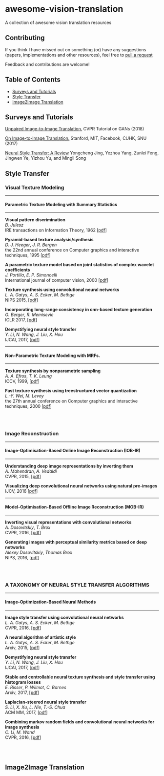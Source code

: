# awesome-vision-translation
A collection of awesome vision translation resources

## Contributing

If you think I have missed out on something (or) have any suggestions (papers, implementations and other resources), feel free to [pull a request](https://github.com/AlenUbuntu/awesome-vision-translation/pulls)

Feedback and contributions are welcome!

## Table of Contents
- [Surveys and Tutorials](#Surveys-and-Tutorials)
- [Style Transfer](#Style-Transfer)
- [Image2Image Translation](#Image2Image-Translation)

## Surveys and Tutorials

[Unpaired Image-to-Image Translation.](http://efrosgans.eecs.berkeley.edu/CVPR18_slides/CycleGAN.pptx) CVPR Tutorial on GANs (2018)

[On Image-to-Image Translation.](https://people.csail.mit.edu/junyanz/talks/image_translation.pptx) Stanford, MIT, Facebook, CUHK, SNU (2017)

[Neural Style Transfer: A Review](https://arxiv.org/abs/1705.04058)  Yongcheng Jing, Yezhou Yang, Zunlei Feng, Jingwen Ye, Yizhou Yu, and Mingli Song

## Style Transfer
### Visual Texture Modeling
---
#### Parametric Texture Modeling with Summary Statistics
---
**Visual pattern discrimination** <br>
*B. Julesz* <br>
IRE transactions on Information Theory, 1962 [[pdf](https://ieeexplore.ieee.org/document/1057698)]

**Pyramid-based texture analysis/synthesis** <br>
*D. J. Heeger*,  *J. R. Bergen*<br>
the 22nd annual conference on Computer graphics and interactive techniques, 1995 [[pdf](https://www.cns.nyu.edu/heegerlab/content/publications/Heeger-siggraph95.pdf)]

**A parametric texture model based on joint statistics of complex wavelet coefficients**<br>
*J. Portilla*, *E. P. Simoncelli*<br>
International journal of computer vision, 2000 [[pdf](https://www.cns.nyu.edu/pub/eero/portilla99-reprint.pdf)]

**Texture synthesis using convolutional neural networks**<br>
*L. A. Gatys*, *A. S. Ecker*, *M. Bethge*<br>
NIPS 2015, [[pdf](https://arxiv.org/abs/1505.07376)]

**Incorporating long-range consistency in cnn-based texture generation**<br>
*G. Berger*, *R. Memisevic*<br>
ICLR 2017, [[pdf](https://arxiv.org/abs/1606.01286)]

**Demystifying neural style transfer**<br>
*Y. Li*, *N. Wang*, *J. Liu*, *X. Hou*<br>
IJCAI, 2017, [[pdf](https://arxiv.org/abs/1701.01036)]

---
#### Non-Parametric Texture Modeling with MRFs.
---
**Texture synthesis by nonparametric sampling**<br>
*A. A. Efros*, *T. K. Leung*<br>
ICCV, 1999, [[pdf](https://www2.eecs.berkeley.edu/Research/Projects/CS/vision/papers/efros-iccv99.pdf)]

**Fast texture synthesis using treestructured vector quantization**<br>
*L.-Y. Wei*, *M. Levoy*<br>
the 27th annual conference on Computer graphics and interactive techniques, 2000 [[pdf](https://graphics.stanford.edu/papers/texture-synthesis-sig00/texture.pdf)]

<br>
<br>


### Image Reconstruction
---
#### Image-Optimisation-Based Online Image Reconstruction (IOB-IR)
---
**Understanding deep image representations by inverting them**<br>
*A. Mahendran*, *A. Vedaldi*<br>
CVPR, 2015, [[pdf](https://arxiv.org/abs/1412.0035)]

**Visualizing deep convolutional neural networks using natural pre-images**<br>
IJCV, 2016 [[pdf](https://arxiv.org/pdf/1512.02017.pdf)]

---
#### Model-Optimisation-Based Offline Image Reconstruction (MOB-IR)
---
**Inverting visual representations with convolutional networks**<br>
*A. Dosovitskiy*, *T. Brox*<br>
CVPR, 2016, [[pdf](https://arxiv.org/pdf/1506.02753.pdf)]

**Generating images with perceptual similarity metrics based on deep networks**<br>
*Alexey Dosovitskiy*, *Thomas Brox*<br>
NIPS, 2016, [[pdf](https://arxiv.org/pdf/1602.02644.pdf)]

<br>
<br>

### A TAXONOMY OF NEURAL STYLE TRANSFER ALGORITHMS
---
#### Image-Optimization-Based Neural Methods
---
**Image style transfer using convolutional neural networks**<br>
*L. A. Gatys*, *A. S. Ecker*, *M. Bethge*<br>
CVPR, 2016, [[pdf](https://www.cv-foundation.org/openaccess/content_cvpr_2016/papers/Gatys_Image_Style_Transfer_CVPR_2016_paper.pdf)]

**A neural algorithm of artistic style**<br>
*L. A. Gatys*, *A. S. Ecker*, *M. Bethge*<br>
Arxiv, 2015, [[pdf](https://arxiv.org/pdf/1508.06576.pdf)]

**Demystifying neural style transfer**<br>
*Y. Li*, *N. Wang*, *J. Liu*, *X. Hou*<br>
IJCAI, 2017, [[pdf](https://arxiv.org/abs/1701.01036)]

**Stable and controllable neural texture synthesis and style transfer using histogram losses**<br>
*E. Risser*, *P. Wilmot*, *C. Barnes*<br>
Arxiv, 2017, [[pdf](https://arxiv.org/abs/1701.08893)]

**Laplacian-steered neural style transfer**<br>
*S. Li*, *X. Xu*, *L. Nie*, *T.-S. Chua*<br>
ACM MM, 2017, [[pdf](https://arxiv.org/abs/1707.01253)]

**Combining markov random fields and convolutional neural networks for image synthesis**<br>
*C. Li*, *M. Wand*<br>
CVPR, 2016, [[pdf](https://arxiv.org/abs/1601.04589)]

<br>
<br>

## Image2Image Translation
